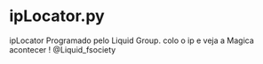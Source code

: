 # ipLocator.py
ipLocator Programado pelo Liquid Group. colo o ip e veja a Magica acontecer ! @Liquid_fsociety
